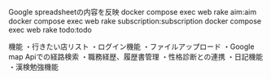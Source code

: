 Google spreadsheetの内容を反映
 docker compose exec web rake aim:aim
 docker compose exec web rake subscription:subscription
 docker compose exec web rake todo:todo

機能
・行きたい店リスト
・ログイン機能
・ファイルアップロード
・Google map Apiでの経路検索
・職務経歴、履歴書管理
・性格診断との連携
・日記機能
・漢検勉強機能



